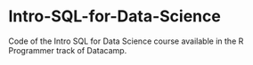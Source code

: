 # Intro-SQL-for-Data-Science
Code of the Intro SQL for Data Science course available in the R Programmer track of Datacamp.
